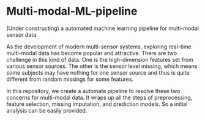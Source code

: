 # Multi-modal-ML-pipeline
(Under constructing) a automated machine learning pipeline for multi-modal sensor data

As the development of modern multi-sensor systems, exploring real-time multi-modal data has become popular and attractive. There are two challenge in this kind of data. One is the high-dimension features set from various sensor sources. The other is the sensor level missing, which means some subjects may have nothing for one sensor source and thus is quite different from random missings for some features. 

In this repository, we create a automate pipeline to resolve these two concerns for multi-modal data. It wraps up all the steps of preprocessing, feature selection, missing imputation, and prediction models. So a initial analysis can be easily provided.
